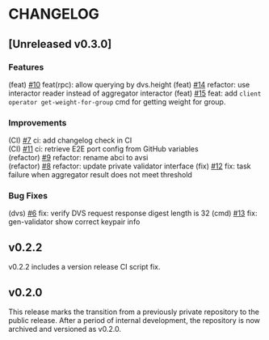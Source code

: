 # CHANGELOG

## [Unreleased v0.3.0]

### Features

(feat) [#10](https://github.com/0xPellNetwork/pelldvs/pull/10) feat(rpc): allow querying by dvs.height 
(feat) [#14](https://github.com/0xPellNetwork/pelldvs/pull/14) refactor: use interactor reader instead of aggregator interactor
(feat) [#15](https://github.com/0xPellNetwork/pelldvs/pull/16) feat: add `client operator get-weight-for-group` cmd for getting weight for group.

### Improvements

(CI) [#7](https://github.com/0xPellNetwork/pelldvs/pull/7) ci: add changelog check in CI  
(CI) [#11](https://github.com/0xPellNetwork/pelldvs/pull/11) ci: retrieve E2E port config from GitHub variables  
(refactor) [#9](https://github.com/0xPellNetwork/pelldvs/pull/9) refactor: rename abci to avsi  
(refactor) [#8](https://github.com/0xPellNetwork/pelldvs/pull/8) refactor: update private validator interface
(fix) [#12](https://github.com/0xPellNetwork/pelldvs/pull/12) fix: task failure when aggregator result does not meet threshold

### Bug Fixes

(dvs) [#6](https://github.com/0xPellNetwork/pelldvs/pull/6) fix: verify DVS request response digest length is 32 
(cmd) [#13](https://github.com/0xPellNetwork/pelldvs/pull/13) fix: gen-validator show correct keypair info

## v0.2.2

v0.2.2 includes a version release CI script fix.  

## v0.2.0

This release marks the transition from a previously private repository to the public release. After a period of internal development, the repository is now archived and versioned as v0.2.0.
